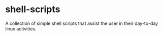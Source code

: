 # shell-scripts
A collection of simple shell scripts that assist the user in their day-to-day linux activities.
